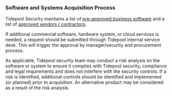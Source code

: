 ### Software and Systems Acquisition Process

Tidepool Security maintains
a list of [pre-approved business software][1] and
a list of [approved vendors / contractors][2].

[1]: approved-software.md
[2]: approved-vendors.md

If additional commercial software, hardware system, or cloud services is needed,
a request should be submitted through Tidepool internal service
desk. This will trigger the approval by manager/security and procurement
process.

As applicable, Tidepool security team may conduct a risk analysis on
the software or system to ensure it complies with Tidepool security,
compliance and legal requirements and does not interfere with the security
controls. If a risk is identified, additional controls should be identified and
implemented (or planned) prior to acquisition. An alternative product may be
considered as a result of the risk analysis.

